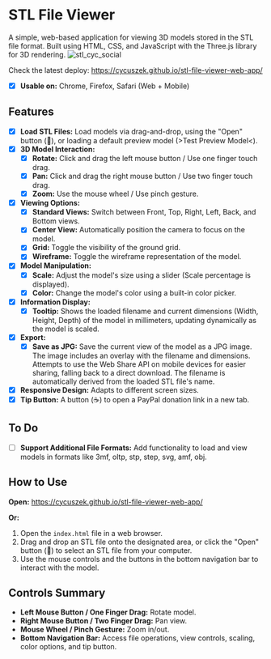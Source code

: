 # STL File Viewer

A simple, web-based application for viewing 3D models stored in the STL file format. Built using HTML, CSS, and JavaScript with the Three.js library for 3D rendering.
![stl_cyc_social](https://github.com/user-attachments/assets/1d632466-5611-4713-920c-31cd97b2103e)

Check the latest deploy: https://cycuszek.github.io/stl-file-viewer-web-app/
- [x] **Usable on:**  Chrome, Firefox, Safari (Web + Mobile)
## Features

- [x] **Load STL Files:** Load models via drag-and-drop, using the "Open" button (📂), or loading a default preview model (>Test Preview Model<).
- [x] **3D Model Interaction:**
  - [x] **Rotate:** Click and drag the left mouse button / Use one finger touch drag.
  - [x] **Pan:** Click and drag the right mouse button / Use two finger touch drag.
  - [x] **Zoom:** Use the mouse wheel / Use pinch gesture.
- [x] **Viewing Options:**
  - [x] **Standard Views:** Switch between Front, Top, Right, Left, Back, and Bottom views.
  - [x] **Center View:** Automatically position the camera to focus on the model.
  - [x] **Grid:** Toggle the visibility of the ground grid.
  - [x] **Wireframe:** Toggle the wireframe representation of the model.
- [x] **Model Manipulation:**
  - [x] **Scale:** Adjust the model's size using a slider (Scale percentage is displayed).
  - [x] **Color:** Change the model's color using a built-in color picker.
- [x] **Information Display:**
  - [x] **Tooltip:** Shows the loaded filename and current dimensions (Width, Height, Depth) of the model in millimeters, updating dynamically as the model is scaled.
- [x] **Export:**
  - [x] **Save as JPG:** Save the current view of the model as a JPG image. The image includes an overlay with the filename and dimensions. Attempts to use the Web Share API on mobile devices for easier sharing, falling back to a direct download. The filename is automatically derived from the loaded STL file's name.
- [x] **Responsive Design:** Adapts to different screen sizes.
- [x] **Tip Button:** A button (☕) to open a PayPal donation link in a new tab.

## To Do

- [ ] **Support Additional File Formats:** Add functionality to load and view models in formats like 3mf, oltp, stp, step, svg, amf, obj.

## How to Use
**Open:** https://cycuszek.github.io/stl-file-viewer-web-app/

**Or:**
1.  Open the `index.html` file in a web browser.
2.  Drag and drop an STL file onto the designated area, or click the "Open" button (📂) to select an STL file from your computer.
3.  Use the mouse controls and the buttons in the bottom navigation bar to interact with the model.

## Controls Summary

- **Left Mouse Button / One Finger Drag:** Rotate model.
- **Right Mouse Button / Two Finger Drag:** Pan view.
- **Mouse Wheel / Pinch Gesture:** Zoom in/out.
- **Bottom Navigation Bar:** Access file operations, view controls, scaling, color options, and tip button.
